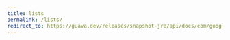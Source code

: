 ```yaml
---
title: lists
permalink: /lists/
redirect_to: https://guava.dev/releases/snapshot-jre/api/docs/com/google/common/collect/Lists.html
---
```

